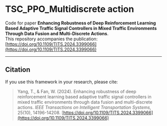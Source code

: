 # TSC_PPO_Multidiscrete action
Code for paper **Enhancing Robustness of Deep Reinforcement Learning Based Adaptive Traffic Signal Controllers in Mixed Traffic Environments Through Data Fusion and Multi-Discrete Actions**.  
This repository accompanies the publication:   
[https://doi.org/10.1109/TITS.2024.3399066](https://doi.org/10.1109/TITS.2024.3399066)

---

## Citation
If you use this framework in your research, please cite:

> Yang, T., & Fan, W. (2024).
> Enhancing robustness of deep reinforcement learning based adaptive traffic signal controllers in mixed traffic environments through data fusion and multi-discrete actions.
> *IEEE Transactions on Intelligent Transportation Systems,* 25(10), 14196-14208.
> [https://doi.org/10.1109/TITS.2024.3399066](https://doi.org/10.1109/TITS.2024.3399066)
